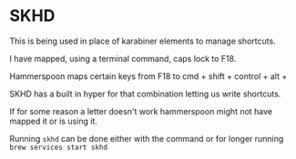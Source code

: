 # SKHD

This is being used in place of karabiner elements to manage shortcuts.  

I have mapped, using a terminal command, caps lock to F18.  

Hammerspoon maps certain keys from F18 to cmd + shift + control + alt + <letter>

SKHD has a built in hyper for that combination letting us write shortcuts.


If for some reason a letter doesn't work hammerspoon might not have mapped it or is using it.


Running `skhd` can be done either with the command or for longer running `brew services start skhd`


